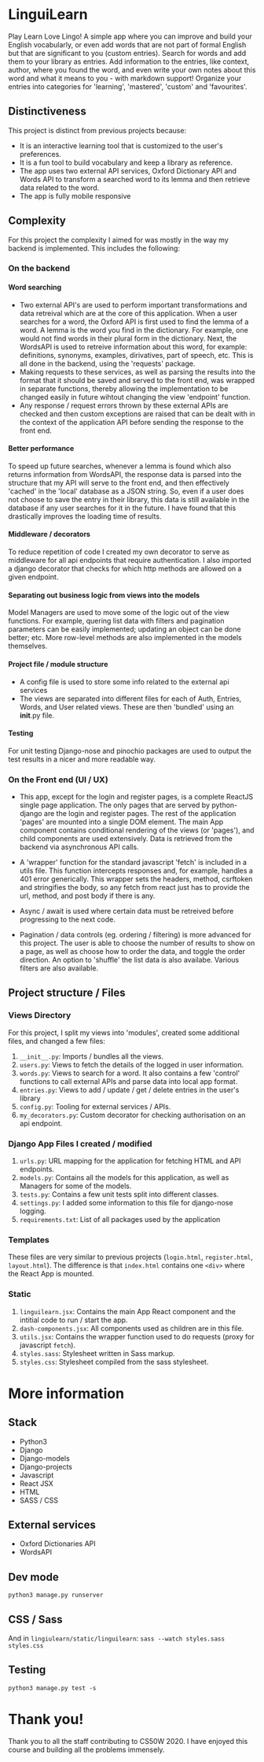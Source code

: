 # LinguiLearn
Play Learn Love Lingo! A simple app where you can improve and build your English vocabularly, or even add words that are not part of formal English but that are significant to you (custom entries). Search for words and add them to your library as entries. Add information to the entries, like context, author, where you found the word, and even write your own notes about this word and what it means to you - with markdown support! Organize your entries into categories for 'learning', 'mastered', 'custom' and 'favourites'.

## Distinctiveness
This project is distinct from previous projects because:
- It is an interactive learning tool that is customized to the user's preferences.
- It is a fun tool to build vocabulary and keep a library as reference.
- The app uses two external API services, Oxford Dictionary API and Words API to transform a searched word to its lemma and then retrieve data related to the word.
- The app is fully mobile responsive

## Complexity
For this project the complexity I aimed for was mostly in the way my backend is implemented. This includes the following:

### On the backend

#### Word searching
- 	Two external API's are used to perform important transformations and data retreival which are at the core of this application. When a user searches for a word, the Oxford API is first used to find the lemma of a word. A lemma is the word you find in the dictionary. For example, one would not find words in their plural form in the dictionary. Next, the WordsAPI is used to retreive information about this word, for example: definitions, synonyms, examples, dirivatives, part of speech, etc. This is all done in the backend, using the 'requests' package.
- Making requests to these services, as well as parsing the results into the format that it should be saved and served to the front end, was wrapped in separate functions, thereby allowing the implementation to be changed easily in future wihtout changing the view 'endpoint' function.
- Any response / request errors thrown by these external APIs are checked and then custom exceptions are raised that can be dealt with in the context of the application API before sending the response to the front end.


#### Better performance
To speed up future searches, whenever a lemma is found which also returns information from WordsAPI, the response data is parsed into the structure that my API will serve to the front end, and then effectively 'cached' in the 'local' database as a JSON string. So, even if a user does not choose to save the entry in their library, this data is still available in the database if any user searches for it in the future. I have found that this drastically improves the loading time of results.

#### Middleware / decorators
To reduce repetition of code I created my own decorator to serve as middleware for all api endpoints that require authentication. I also imported a django decorator that checks for which http methods are allowed on a given endpoint.

#### Separating out business logic from views into the models
Model Managers are used to move some of the  logic out of the view functions. For example, quering list data with filters and pagination parameters can be easily implemented; updating an object can be done better; etc. More row-level methods are also implemented in the models themselves.

#### Project file / module structure
- A config file is used to store some info related to the external api services
- The views are separated into different files for each of Auth, Entries, Words, and User related views. These are then 'bundled' using an __init__.py file.

#### Testing
For unit testing Django-nose and pinochio packages are used to output the test results in a nicer and more readable way.

### On the Front end (UI / UX)

- This app, except for the login and register pages, is a complete ReactJS single page application. The only pages that are served by python-django are the login and register pages. The rest of the application 'pages' are mounted into a single DOM element. The main App component contains conditional rendering of the views (or 'pages'), and child components are used extensively. Data is retrieved from the backend via asynchronous API calls.

- A 'wrapper' function for the standard javascript 'fetch' is included in a utils file. This function intercepts responses and, for example, handles a 401 error generically. This wrapper sets the headers, method, csrftoken and stringifies the body, so any fetch from react just has to provide the url, method, and post body if there is any.

- Async / await is used where certain data must be retreived before progressing to the next code.

- Pagination / data controls (eg. ordering / filtering) is more advanced for this project. The user is able to choose the number of results to show on a page, as well as choose how to order the data, and toggle the order direction. An option to 'shuffle' the list data is also availabe. Various filters are also available.


## Project structure / Files

### Views Directory
For this project, I split my views into 'modules', created some additional files, and changed a few files:
1. `__init__.py`: Imports / bundles all the views.
2. `users.py`: Views to fetch the details of the logged in user information.
3. `words.py`: Views to search for a word. It also contains a few 'control' functions to call external APIs and parse data into local app format.
4. `entries.py`: Views to add / update / get / delete entries in the user's library
5. `config.py`: Tooling for external services / APIs.
6. `my_decorators.py`: Custom decorator for checking authorisation on an api endpoint.

### Django App Files I created / modified
1. `urls.py`: URL mapping for the application for fetching HTML and API endpoints.
2. `models.py`: Contains all the models for this application, as well as Managers for some of the models.
3. `tests.py`: Contains a few unit tests split into different classes.
4. `settings.py`: I added some information to this file for django-nose logging.
5. `requirements.txt`: List of all packages used by the application

### Templates
These files are very similar to previous projects (`login.html`, `register.html`, `layout.html`). The difference is that `index.html` contains one `<div>` where the React App is mounted.

### Static
1. `linguilearn.jsx`: Contains the main App React component and the intitial code to run / start the app.
2. `dash-components.jsx`: All components used as children are in this file.
3. `utils.jsx`: Contains the wrapper function used to do requests (proxy for javascript `fetch`).
4. `styles.sass`: Stylesheet written in Sass markup.
5. `styles.css`: Stylesheet compiled from the sass stylesheet.


# More information

## Stack
- Python3
- Django
- Django-models
- Django-projects
- Javascript
- React JSX
- HTML
- SASS / CSS

## External services
- Oxford Dictionaries API
- WordsAPI


## Dev mode
`python3 manage.py runserver`

## CSS / Sass
And in `lingiulearn/static/linguilearn`:
`sass --watch styles.sass styles.css`

## Testing
`python3 manage.py test -s`

# Thank you!
Thank you to all the staff contributing to CS50W 2020. I have enjoyed this course and building all the problems immensely.

